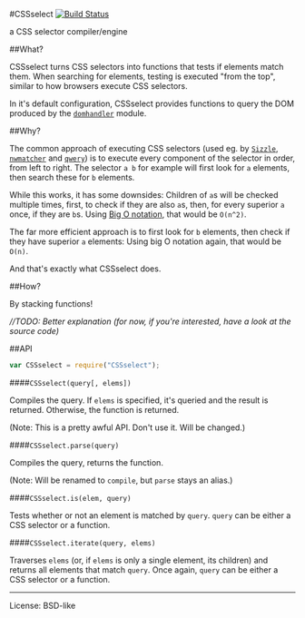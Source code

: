 #CSSselect [![Build Status](https://secure.travis-ci.org/fb55/CSSselect.png?branch=master)](http://travis-ci.org/fb55/CSSselect)

a CSS selector compiler/engine

##What?

CSSselect turns CSS selectors into functions that tests if elements match them. When searching for elements, testing is executed "from the top", similar to how browsers execute CSS selectors.

In it's default configuration, CSSselect provides functions to query the DOM produced by the [`domhandler`](https://github.com/fb55/domhandler) module.

##Why?

The common approach of executing CSS selectors (used eg. by [`Sizzle`](https://github.com/jquery/sizzle), [`nwmatcher`](https://github.com/dperini/nwmatcher/) and [`qwery`](https://github.com/ded/qwery)) is to execute every component of the selector in order, from left to right. The selector `a b` for example will first look for `a` elements, then search these for `b` elements.

While this works, it has some downsides: Children of `a`s will be checked multiple times, first, to check if they are also `a`s, then, for every superior `a` once, if they are `b`s. Using [Big O notation](http://en.wikipedia.org/wiki/Big_O_notation), that would be `O(n^2)`.

The far more efficient approach is to first look for `b` elements, then check if they have superior `a` elements: Using big O notation again, that would be `O(n)`.

And that's exactly what CSSselect does.

##How?

By stacking functions!

_//TODO: Better explanation (for now, if you're interested, have a look at the source code)_

##API

```js
var CSSselect = require("CSSselect");
```

####`CSSselect(query[, elems])`

Compiles the query. If `elems` is specified, it's queried and the result is returned. Otherwise, the function is returned.

(Note: This is a pretty awful API. Don't use it. Will be changed.)

####`CSSselect.parse(query)`

Compiles the query, returns the function.

(Note: Will be renamed to `compile`, but `parse` stays an alias.)

####`CSSselect.is(elem, query)`

Tests whether or not an element is matched by `query`. `query` can be either a CSS selector or a function.

####`CSSselect.iterate(query, elems)`

Traverses `elems` (or, if `elems` is only a single element, its children) and returns all elements that match `query`. Once again, `query` can be either a CSS selector or a function.

---

License: BSD-like
